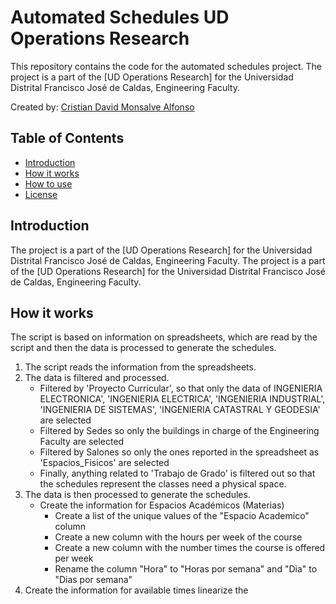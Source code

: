# Automated Schedules UD Operations Research
This repository contains the code for the automated schedules project. The project is a part of the [UD Operations Research] for the Universidad Distrital Francisco José de Caldas, Engineering Faculty.

Created by: [Cristian David Monsalve Alfonso](https://github.com/CDMonsalveA)

## Table of Contents
- [Introduction](#introduction)
- [How it works](#how-it-works)
- [How to use](#how-to-use)
- [License](#license)

## Introduction
The project is a part of the [UD Operations Research] for the Universidad Distrital Francisco José de Caldas, Engineering Faculty. The project is a part of the [UD Operations Research] for the Universidad Distrital Francisco José de Caldas, Engineering Faculty.

## How it works
The script is based on information on spreadsheets, which are read by the script and then the data is processed to generate the schedules.

1. The script reads the information from the spreadsheets.
2. The data is filtered and processed.
    - Filtered by 'Proyecto Curricular', so that only the data of INGENIERIA ELECTRONICA', 'INGENIERIA ELECTRICA', 'INGENIERIA INDUSTRIAL', 'INGENIERIA DE SISTEMAS', 'INGENIERIA CATASTRAL Y GEODESIA' are selected
    - Filtered by Sedes so only the buildings in charge of the Engineering Faculty are selected
    - Filtered by Salones so only the ones reported in the spreadsheet as 'Espacios_Fisicos' are selected
    - Finally, anything related to 'Trabajo de Grado' is filtered out so that the schedules represent the classes need a physical space.
3. The data is then processed to generate the schedules.
    - Create the information for Espacios Académicos (Materias)
        - Create a list of the unique values of the "Espacio Academico" column
        - Create a new column with the hours per week of the course
        - Create a new column with the number times the course is offered per week
        - Rename the column "Hora" to "Horas por semana" and "Dia" to "Dias por semana"
4. Create the information for available times linearize the 







